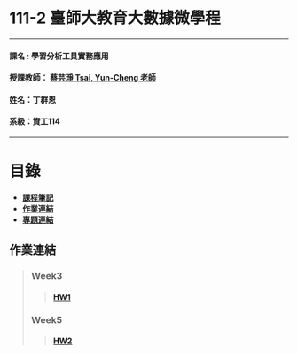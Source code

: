 # 111-2 臺師大教育大數據微學程
***
 #### 課名 : 學習分析工具實務應用
 #### 授課教師： [蔡芸琤 Tsai, Yun-Cheng 老師](https://github.com/pecu?tab=repositories)
 #### 姓名：丁群恩
 #### 系級：資工114
***
# 目錄  

+ [**課程筆記**]()
+ [**作業連結**](https://github.com/brian098091/LAT-Repo/blob/main/README.md#%E4%BD%9C%E6%A5%AD%E9%80%A3%E7%B5%90)
+ [**專題連結**]()



## 作業連結
> ### Week3
>> #### [**HW1**](https://github.com/brian098091/LAT-Repo/blob/main/HW1/hw1.ipynb)
> ### Week5
>> #### [**HW2**](https://github.com/brian098091/LAT-Repo/blob/main/HW2/HW2.ipynb)
